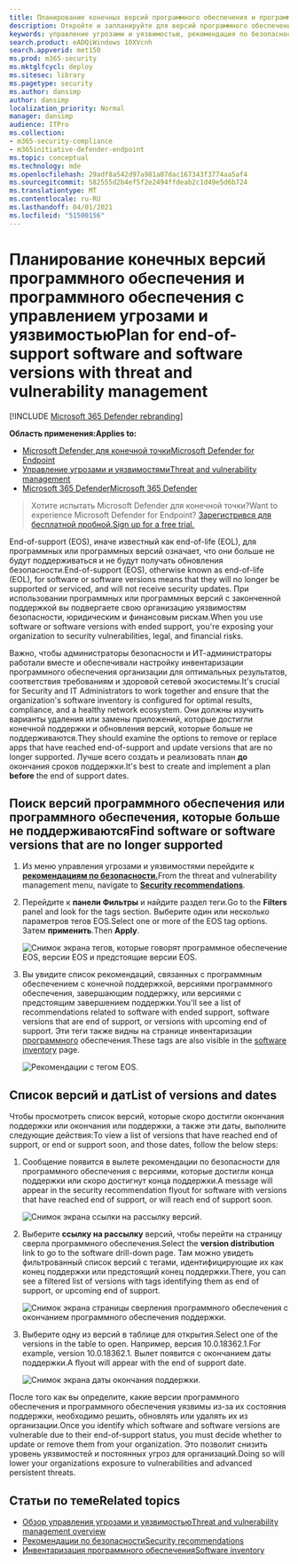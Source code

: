 ```yaml
---
title: Планирование конечных версий программного обеспечения и программного обеспечения
description: Откройте и запланируйте для версий программного обеспечения и программного обеспечения, которые больше не поддерживаются и не будут получать обновления безопасности.
keywords: управление угрозами и уязвимостью, рекомендация по безопасности mdatp tvm, рекомендация по кибербезопасности, рекомендация по обеспечению безопасности
search.product: eADQiWindows 10XVcnh
search.appverid: met150
ms.prod: m365-security
ms.mktglfcycl: deploy
ms.sitesec: library
ms.pagetype: security
ms.author: dansimp
author: dansimp
localization_priority: Normal
manager: dansimp
audience: ITPro
ms.collection:
- m365-security-compliance
- m365initiative-defender-endpoint
ms.topic: conceptual
ms.technology: mde
ms.openlocfilehash: 29adf8a542d97a981a07dac167343f3774aa5af4
ms.sourcegitcommit: 582555d2b4ef5f2e2494ffdeab2c1d49e5d6b724
ms.translationtype: MT
ms.contentlocale: ru-RU
ms.lasthandoff: 04/01/2021
ms.locfileid: "51500156"
---
```

# <a name="plan-for-end-of-support-software-and-software-versions-with-threat-and-vulnerability-management"></a><span data-ttu-id="eade3-104">Планирование конечных версий программного обеспечения и программного обеспечения с управлением угрозами и уязвимостью</span><span class="sxs-lookup"><span data-stu-id="eade3-104">Plan for end-of-support software and software versions with threat and vulnerability management</span></span>

[!INCLUDE [Microsoft 365 Defender rebranding](../../includes/microsoft-defender.md)]

<span data-ttu-id="eade3-105">**Область применения:**</span><span class="sxs-lookup"><span data-stu-id="eade3-105">**Applies to:**</span></span>

- [<span data-ttu-id="eade3-106">Microsoft Defender для конечной точки</span><span class="sxs-lookup"><span data-stu-id="eade3-106">Microsoft Defender for Endpoint</span></span>](https://go.microsoft.com/fwlink/?linkid=2154037)
- [<span data-ttu-id="eade3-107">Управление угрозами и уязвимостями</span><span class="sxs-lookup"><span data-stu-id="eade3-107">Threat and vulnerability management</span></span>](next-gen-threat-and-vuln-mgt.md)
- [<span data-ttu-id="eade3-108">Microsoft 365 Defender</span><span class="sxs-lookup"><span data-stu-id="eade3-108">Microsoft 365 Defender</span></span>](https://go.microsoft.com/fwlink/?linkid=2118804)

><span data-ttu-id="eade3-109">Хотите испытать Microsoft Defender для конечной точки?</span><span class="sxs-lookup"><span data-stu-id="eade3-109">Want to experience Microsoft Defender for Endpoint?</span></span> [<span data-ttu-id="eade3-110">Зарегистрився для бесплатной пробной.</span><span class="sxs-lookup"><span data-stu-id="eade3-110">Sign up for a free trial.</span></span>](https://www.microsoft.com/microsoft-365/windows/microsoft-defender-atp?ocid=docs-wdatp-portaloverview-abovefoldlink)

<span data-ttu-id="eade3-111">End-of-support (EOS), иначе известный как end-of-life (EOL), для программных или программных версий означает, что они больше не будут поддерживаться и не будут получать обновления безопасности.</span><span class="sxs-lookup"><span data-stu-id="eade3-111">End-of-support (EOS), otherwise known as end-of-life (EOL), for software or software versions means that they will no longer be supported or serviced, and will not receive security updates.</span></span> <span data-ttu-id="eade3-112">При использовании программных или программных версий с законченной поддержкой вы подвергаете свою организацию уязвимостям безопасности, юридическим и финансовым рискам.</span><span class="sxs-lookup"><span data-stu-id="eade3-112">When you use software or software versions with ended support, you're exposing your organization to security vulnerabilities, legal, and financial risks.</span></span>

<span data-ttu-id="eade3-113">Важно, чтобы администраторы безопасности и ИТ-администраторы работали вместе и обеспечивали настройку инвентаризации программного обеспечения организации для оптимальных результатов, соответствия требованиям и здоровой сетевой экосистемы.</span><span class="sxs-lookup"><span data-stu-id="eade3-113">It's crucial for Security and IT Administrators to work together and ensure that the organization's software inventory is configured for optimal results, compliance, and a healthy network ecosystem.</span></span> <span data-ttu-id="eade3-114">Они должны изучить варианты удаления или замены приложений, которые достигли конечной поддержки и обновления версий, которые больше не поддерживаются.</span><span class="sxs-lookup"><span data-stu-id="eade3-114">They should examine the options to remove or replace apps that have reached end-of-support and update versions that are no longer supported.</span></span> <span data-ttu-id="eade3-115">Лучше всего создать и реализовать план **до** окончания сроков поддержки.</span><span class="sxs-lookup"><span data-stu-id="eade3-115">It's best to create and implement a plan **before** the end of support dates.</span></span>

## <a name="find-software-or-software-versions-that-are-no-longer-supported"></a><span data-ttu-id="eade3-116">Поиск версий программного обеспечения или программного обеспечения, которые больше не поддерживаются</span><span class="sxs-lookup"><span data-stu-id="eade3-116">Find software or software versions that are no longer supported</span></span>

1. <span data-ttu-id="eade3-117">Из меню управления угрозами и уязвимостями перейдите к [**рекомендациям по безопасности.**](tvm-security-recommendation.md)</span><span class="sxs-lookup"><span data-stu-id="eade3-117">From the threat and vulnerability management menu, navigate to [**Security recommendations**](tvm-security-recommendation.md).</span></span>
2. <span data-ttu-id="eade3-118">Перейдите к **панели Фильтры** и найдите раздел теги.</span><span class="sxs-lookup"><span data-stu-id="eade3-118">Go to the **Filters** panel and look for the tags section.</span></span> <span data-ttu-id="eade3-119">Выберите один или несколько параметров тегов EOS.</span><span class="sxs-lookup"><span data-stu-id="eade3-119">Select one or more of the EOS tag options.</span></span> <span data-ttu-id="eade3-120">Затем **применить**.</span><span class="sxs-lookup"><span data-stu-id="eade3-120">Then **Apply**.</span></span>

    ![Снимок экрана тегов, которые говорят программное обеспечение EOS, версии EOS и предстоящие версии EOS.](images/tvm-eos-tag.png)

3. <span data-ttu-id="eade3-122">Вы увидите список рекомендаций, связанных с программным обеспечением с конечной поддержкой, версиями программного обеспечения, завершающим поддержку, или версиями с предстоящим завершением поддержки.</span><span class="sxs-lookup"><span data-stu-id="eade3-122">You'll see a list of recommendations related to software with ended support, software versions that are end of support, or versions with upcoming end of support.</span></span> <span data-ttu-id="eade3-123">Эти теги также видны на странице инвентаризации [программного](tvm-software-inventory.md) обеспечения.</span><span class="sxs-lookup"><span data-stu-id="eade3-123">These tags are also visible in the [software inventory](tvm-software-inventory.md) page.</span></span>

    ![Рекомендации с тегом EOS.](images/tvm-eos-tags-column.png)

## <a name="list-of-versions-and-dates"></a><span data-ttu-id="eade3-125">Список версий и дат</span><span class="sxs-lookup"><span data-stu-id="eade3-125">List of versions and dates</span></span>

<span data-ttu-id="eade3-126">Чтобы просмотреть список версий, которые скоро достигли окончания поддержки или окончания или поддержки, а также эти даты, выполните следующие действия:</span><span class="sxs-lookup"><span data-stu-id="eade3-126">To view a list of versions that have reached end of support, or end or support soon, and those dates, follow the below steps:</span></span>

1. <span data-ttu-id="eade3-127">Сообщение появится в вылете рекомендации по безопасности для программного обеспечения с версиями, которые достигли конца поддержки или скоро достигнут конца поддержки.</span><span class="sxs-lookup"><span data-stu-id="eade3-127">A message will appear in the security recommendation flyout for software with versions that have reached end of support, or will reach end of support soon.</span></span>

    ![Снимок экрана ссылки на рассылку версий.](images/eos-upcoming-eos.png)

2. <span data-ttu-id="eade3-129">Выберите **ссылку на рассылку** версий, чтобы перейти на страницу сверла программного обеспечения.</span><span class="sxs-lookup"><span data-stu-id="eade3-129">Select the **version distribution** link to go to the software drill-down page.</span></span> <span data-ttu-id="eade3-130">Там можно увидеть фильтрованный список версий с тегами, идентифицирующие их как конец поддержки или предстоящий конец поддержки.</span><span class="sxs-lookup"><span data-stu-id="eade3-130">There, you can see a filtered list of versions with tags identifying them as end of support, or upcoming end of support.</span></span>

    ![Снимок экрана страницы сверления программного обеспечения с окончанием программного обеспечения поддержки.](images/software-drilldown-eos.png)

3. <span data-ttu-id="eade3-132">Выберите одну из версий в таблице для открытия.</span><span class="sxs-lookup"><span data-stu-id="eade3-132">Select one of the versions in the table to open.</span></span> <span data-ttu-id="eade3-133">Например, версия 10.0.18362.1.</span><span class="sxs-lookup"><span data-stu-id="eade3-133">For example, version 10.0.18362.1.</span></span> <span data-ttu-id="eade3-134">Вылет появится с окончанием даты поддержки.</span><span class="sxs-lookup"><span data-stu-id="eade3-134">A flyout will appear with the end of support date.</span></span>

    ![Снимок экрана даты окончания поддержки.](images/version-eos-date.png)

<span data-ttu-id="eade3-136">После того как вы определите, какие версии программного обеспечения и программного обеспечения уязвимы из-за их состояния поддержки, необходимо решить, обновлять или удалять их из организации.</span><span class="sxs-lookup"><span data-stu-id="eade3-136">Once you identify which software and software versions are vulnerable due to their end-of-support status, you must decide whether to update or remove them from your organization.</span></span> <span data-ttu-id="eade3-137">Это позволит снизить уровень уязвимостей и постоянных угроз для организаций.</span><span class="sxs-lookup"><span data-stu-id="eade3-137">Doing so will lower your organizations exposure to vulnerabilities and advanced persistent threats.</span></span>

## <a name="related-topics"></a><span data-ttu-id="eade3-138">Статьи по теме</span><span class="sxs-lookup"><span data-stu-id="eade3-138">Related topics</span></span>

- [<span data-ttu-id="eade3-139">Обзор управления угрозами и уязвимостью</span><span class="sxs-lookup"><span data-stu-id="eade3-139">Threat and vulnerability management overview</span></span>](next-gen-threat-and-vuln-mgt.md)
- [<span data-ttu-id="eade3-140">Рекомендации по безопасности</span><span class="sxs-lookup"><span data-stu-id="eade3-140">Security recommendations</span></span>](tvm-security-recommendation.md)
- [<span data-ttu-id="eade3-141">Инвентаризация программного обеспечения</span><span class="sxs-lookup"><span data-stu-id="eade3-141">Software inventory</span></span>](tvm-software-inventory.md)
